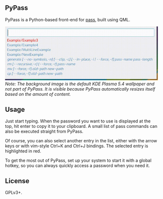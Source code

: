 ## PyPass
PyPass is a Python-based front-end for [pass](http://www.passwordstore.org/), 
built using QML.

![Screencast](screencast.gif)
*Note: The background image is the default KDE Plasma 5.4 wallpaper and not 
part of PyPass. It is visible because PyPass automatically resizes itself 
based on the amount of content.*

## Usage
Just start typing. When the password you want to use is displayed at the top, 
hit enter to copy it to your clipboard. A small list of pass commands can also 
be executed straight from PyPass.

Of course, you can also select another entry in the list, either with the 
arrow keys or with vim-style Ctrl+K and Ctrl+J bindings. The selected entry is 
highlighted in red.

To get the most out of PyPass, set up your system to start it with a global 
hotkey, so you can always quickly access a password when you need it.

## License
GPLv3+.
